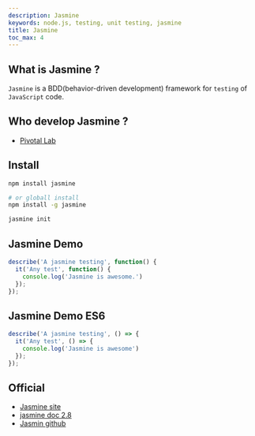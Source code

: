 ```yaml
---
description: Jasmine
keywords: node.js, testing, unit testing, jasmine
title: Jasmine
toc_max: 4
---
```


## What is Jasmine ?
`Jasmine` is a BDD(behavior-driven development) framework for  `testing` of `JavaScript` code.


## Who develop Jasmine ?

* [Pivotal Lab](https://pivotal.io/labs)

## Install

```bash
npm install jasmine

# or globall install
npm install -g jasmine

jasmine init

```

## Jasmine Demo

```ts
describe('A jasmine testing', function() {
  it('Any test', function() {
    console.log('Jasmine is awesome.')
  });
});
```

## Jasmine Demo ES6

```ts
describe('A jasmine testing', () => {
  it('Any test', () => {
    console.log('Jasmine is awesome')
  });
});
```

## Official

* [Jasmine site](https://jasmine.github.io/)
* [jasmine doc 2.8](https://jasmine.github.io/2.8/introduction.html)
* [Jasmin github](https://github.com/jasmine/jasmine)
